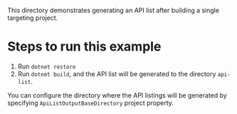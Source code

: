 This directory demonstrates generating an API list after building a single targeting project.

# Steps to run this example
1. Run `dotnet restore`
2. Run `dotnet build`, and the API list will be generated to the directory `api-list`.

You can configure the directory where the API listings will be generated by specifying `ApiListOutputBaseDirectory` project property.
